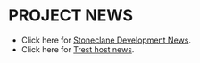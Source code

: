 # PROJECT NEWS 
* Click here for [Stoneclane Development News](https://stoneclane-development.github.io/blog/news/Stoneclane-Development). 
* Click here for [Trest host news](https://blog.sdevs.org/news/TrestHost).
